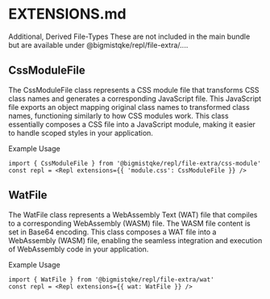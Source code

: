 # EXTENSIONS.md

Additional, Derived File-Types
These are not included in the main bundle but are available under @bigmistqke/repl/file-extra/....

## CssModuleFile

The CssModuleFile class represents a CSS module file that transforms CSS class names and generates a corresponding JavaScript file. This JavaScript file exports an object mapping original class names to transformed class names, functioning similarly to how CSS modules work. This class essentially composes a CSS file into a JavaScript module, making it easier to handle scoped styles in your application.

Example Usage

```tsx
import { CssModuleFile } from '@bigmistqke/repl/file-extra/css-module'
const repl = <Repl extensions={{ 'module.css': CssModuleFile }} />
```

## WatFile

The WatFile class represents a WebAssembly Text (WAT) file that compiles to a corresponding WebAssembly (WASM) file. The WASM file content is set in Base64 encoding. This class composes a WAT file into a WebAssembly (WASM) file, enabling the seamless integration and execution of WebAssembly code in your application.

Example Usage

```tsx
import { WatFile } from '@bigmistqke/repl/file-extra/wat'
const repl = <Repl extensions={{ wat: WatFile }} />
```
